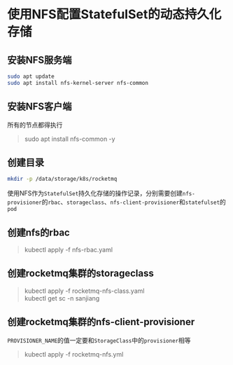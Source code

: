 # 使用NFS配置StatefulSet的动态持久化存储

## 安装NFS服务端
```sh
sudo apt update
sudo apt install nfs-kernel-server nfs-common
```
## 安装NFS客户端
所有的节点都得执行
>sudo apt install nfs-common -y

## 创建目录
```sh
mkdir -p /data/storage/k8s/rocketmq
```
使用NFS作为`StatefulSet`持久化存储的操作记录，分别需要创建`nfs-provisioner`的`rbac`、`storageclass`、`nfs-client-provisioner`和`statefulset`的`pod`  
## 创建nfs的rbac  

>kubectl apply -f nfs-rbac.yaml

## 创建rocketmq集群的storageclass  
>kubectl apply -f rocketmq-nfs-class.yaml  
>kubectl get sc -n sanjiang

## 创建rocketmq集群的nfs-client-provisioner  
`PROVISIONER_NAME`的值一定要和`StorageClass`中的`provisioner`相等  
>kubectl apply -f rocketmq-nfs.yml  
